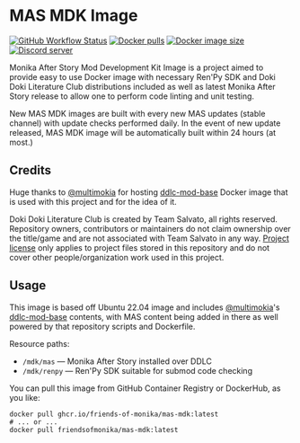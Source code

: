 # MAS MDK Image
[![GitHub Workflow Status](https://img.shields.io/github/workflow/status/friends-of-monika/mas-mdk-image/Build%20Docker%20image%20on%20push)][5]
[![Docker pulls](https://img.shields.io/docker/pulls/friendsofmonika/mas-mdk)][4]
[![Docker image size](https://img.shields.io/docker/image-size/friendsofmonika/mas-mdk/latest)][4]
[![Discord server](https://discordapp.com/api/guilds/970747033071804426/widget.png?style=shield)][6]

Monika After Story Mod Development Kit Image is a project aimed to provide easy
to use Docker image with necessary Ren'Py SDK and Doki Doki Literature Club
distributions included as well as latest Monika After Story release to allow one
to perform code linting and unit testing.

New MAS MDK images are built with every new MAS updates (stable channel) with
update checks performed daily. In the event of new update released, MAS MDK
image will be automatically built within 24 hours (at most.)

## Credits

Huge thanks to [@multimokia][1] for hosting [ddlc-mod-base][2] Docker image that
is used with this project and for the idea of it.

Doki Doki Literature Club is created by Team Salvato, all rights reserved.
Repository owners, contributors or maintainers do not claim ownership over the
title/game and are not associated with Team Salvato in any way. [Project license][3]
only applies to project files stored in this repository and do not cover other
people/organization work used in this project.

## Usage

This image is based off Ubuntu 22.04 image and includes [@multimokia][1]'s
[ddlc-mod-base][2] contents, with MAS content being added in there as well
powered by that repository scripts and Dockerfile.

Resource paths:

  * `/mdk/mas` &mdash; Monika After Story installed over DDLC
  * `/mdk/renpy` &mdash; Ren'Py SDK suitable for submod code checking

You can pull this image from GitHub Container Registry or DockerHub, as you like:

```shell
docker pull ghcr.io/friends-of-monika/mas-mdk:latest
# ... or ...
docker pull friendsofmonika/mas-mdk:latest
```


[1]: https://github.com/multimokia
[2]: https://hub.docker.com/r/multimokia/ddlc-mod-base
[3]: https://github.com/Friends-of-Monika/mas-mdk-image/blob/master/license.txt
[4]: https://hub.docker.com/repository/docker/friendsofmonika/mas-mdk
[5]: https://github.com/Friends-of-Monika/mas-mdk-image/actions/workflows/push-build.yml
[6]: https://mon.icu/discord